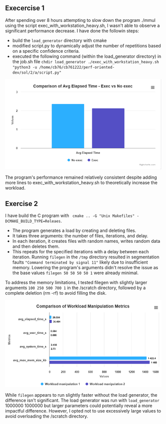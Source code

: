 ## Execercise 1

After spending over 8 hours attempting to slow down the program ./mmul using the script exec_with_workstation_heavy.sh, I wasn't able to observe a significant performance decrease.
I have done the followin steps:
* build the `load_generator` directory with cmake
* modified script.py to dynamically adjust the number of repetitions based on a specific confidence criteria.
* executed the following command (within the load_generator directory) in the job.sh file `chdir load_generator ./exec_with_workstation_heavy.sh "python3 -u /home/cb76/cb761222/perf-oriented-dev/sol/2/a/script.py"`

![alt text](image.png)

The program's performance remained relatively consistent despite adding more lines to exec_with_workstation_heavy.sh to theoretically increase the workload.


## Exercise 2 
I have build the C program with ` cmake .. -G "Unix Makefiles" -DCMAKE_BUILD_TYPE=Releaes`.
* The program generates a load by creating and deleting files.
* It takes three arguments: the number of files, iterations, and delay.
* In each iteration, it creates files with random names, writes random data and then deletes them.
* This repeats for the specified iterations with a delay between each iteration.
Running `filegen` in the `/tmp` directory resulted in segmentation faults `"Command terminated by signal 11"` likely due to insufficient memory. Lowering the program's arguments didn't resolve the issue as the base values `filegen 50 50 50 50 1` were already minimal.

To address the memory limitations, I tested filegen with slightly larger arguments `100 250 500 700 1` in the /scratch directory, followed by a complete deletion (rm -rf) to avoid filling the disk. 

![alt text](image-1.png)

While `filegen` appears to run slightly faster without the load generator, the difference isn't significant. The load generator was run with `load_generator` 1000000 1000000 but larger parameters could potentially reveal a more impactful difference. However, I opted not to use excessively large values to avoid overloading the /scratch directory.